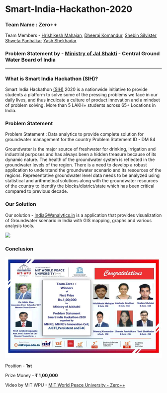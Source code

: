 # Smart-India-Hackathon-2020
### Team Name : **Zero++**
Team Members - 
[Hrishikesh Mahajan](https://github.com/mahajanhrishikesh),
[Dheeraj Komandur](www.dheerajkomandur.com),
[Shebin Silvister](https://github.com/silvistershebin), 
[Shweta Panhalkar](https://github.com/shweta61999)
[Yash Shekhadar](https://github.com/Yash-Shekhadar)
### Problem Statement by - [Ministry of Jal Shakti](http://cgwb.gov.in/) - Central Ground Water Board of India
***

### What is Smart India Hackathon (SIH)?

Smart India Hackathon [(SIH)](https://www.sih.gov.in/) 2020 is a nationwide initiative to provide students a platform to solve some of the pressing problems we face in our daily lives, and thus inculcate a culture of product innovation and a mindset of problem solving. More than 5 LAKH+ students across 65+ Locations in India.

### Problem Statement 

Problem Statement : Data analytics to provide complete solution for groundwater management for the country
Problem Statement ID - DM 84


Groundwater is the major source of freshwater for drinking, irrigation and industrial purposes and has always been a hidden treasure because of its dynamic nature. The health of the groundwater system is reflected in the groundwater levels of the region. There is a need to develop a robust application to understand the groundwater scenario and its resources of the regions. Representative groundwater level data needs to be analyzed using statistical and arithmetical solutions along with the groundwater resources of the country to identify the blocks/district/state which has been critical compared to previous decade.

### Our Solution

Our solution - [IndiaGWanalytics.in](https://gwl-dashboard.herokuapp.com/) is a application that provides visualization of Groundwater scenario
in India with GIS mapping, graphs and various analysis tools.

[![](http://img.youtube.com/vi/zt_kJZohRfs/0.jpg)](http://www.youtube.com/watch?v=zt_kJZohRfs "SIH2020 - Solution Video")

### Conclusion

![alt text](/winningPic.jpeg "Team Winning PIC")

Position - **1st**

Prize Money - **₹ 1,00,000**


Video by MIT WPU - [MIT World Peace University - Zero++](https://youtu.be/O8Do2Lxy6rE)

